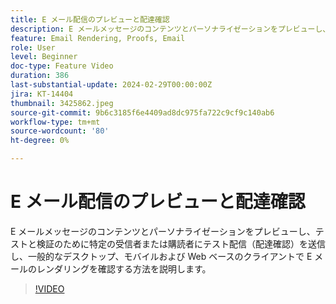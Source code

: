 ```yaml
---
title: E メール配信のプレビューと配達確認
description: E メールメッセージのコンテンツとパーソナライゼーションをプレビューし、テストと検証のために特定の受信者または購読者にテスト配信（配達確認）を送信し、一般的なデスクトップ、モバイルおよび Web ベースのクライアントで E メールのレンダリングを確認する方法を説明します。
feature: Email Rendering, Proofs, Email
role: User
level: Beginner
doc-type: Feature Video
duration: 386
last-substantial-update: 2024-02-29T00:00:00Z
jira: KT-14404
thumbnail: 3425862.jpeg
source-git-commit: 9b6c3185f6e4409ad8dc975fa722c9cf9c140ab6
workflow-type: tm+mt
source-wordcount: '80'
ht-degree: 0%

---
```



# E メール配信のプレビューと配達確認

E メールメッセージのコンテンツとパーソナライゼーションをプレビューし、テストと検証のために特定の受信者または購読者にテスト配信（配達確認）を送信し、一般的なデスクトップ、モバイルおよび Web ベースのクライアントで E メールのレンダリングを確認する方法を説明します。

>[!VIDEO](https://video.tv.adobe.com/v/3425862/?learn=on)
